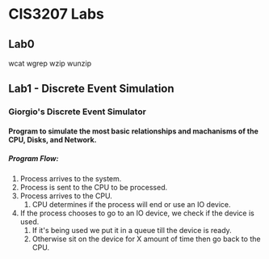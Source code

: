 # CIS3207 Labs

## Lab0

wcat
wgrep
wzip
wunzip

## Lab1 - Discrete Event Simulation
### Giorgio's Discrete Event Simulator
#### Program to simulate the most basic relationships and machanisms of the CPU, Disks, and Network.

##### Program Flow:
1. Process arrives to the system.
1. Process is sent to the CPU to be processed.
1. Process arrives to the CPU.
    1. CPU determines if the process will end or use an IO device.
1. If the process chooses to go to an IO device, we check if the device is used.
    1. If it's being used we put it in a queue till the device is ready.
    1. Otherwise sit on the device for X amount of time then go back to the CPU.